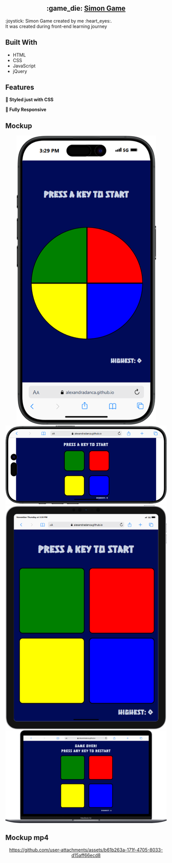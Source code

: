 <h2 align="center">
 :game_die: <a href="https://alexandradanca.github.io/Simon-Game/" target="_blank">Simon Game</a>
</h2>

<p>:joystick: Simon Game created by me :heart_eyes:. </br>It was created during front-end learning journey</p>

## Built With
- HTML
- CSS
- JavaScript
- jQuery

## Features

**🎨 Styled just with CSS**

**📱 Fully Responsive**

<h2>Mockup</h2>
<div align="center"> 
  <img alt="Demo" src="./readme-1.png" />
  <img alt="Demo" src="./readme-2.png" />
  <img alt="Demo" src="./readme-3.png" />
  <img alt="Demo" src="./readme-4.png" />
</div>

<h2>Mockup mp4</h2>
<div align="center">
  

https://github.com/user-attachments/assets/b61b263a-171f-4705-8033-d15aff66ecd8


</div>
